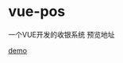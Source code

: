 ﻿# vue-pos
一个VUE开发的收银系统
预览地址

 [demo](https://github.com/simao521/vue-pos/tree/master/show2/index.html)
